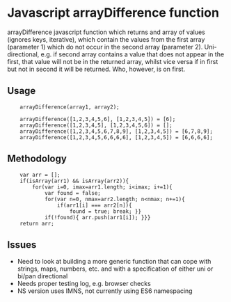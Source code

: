 # Javascript arrayDifference function
arrayDifference javascript function which returns and array of values (ignores keys, iterative), which contain the values from the first array (parameter 1) which do not occur in the second array (parameter 2). Uni-directional, e.g. if second array contains a value that does not appear in the first, that value will not be in the returned array, whilst vice versa if in first but not in second it will be returned. Who, however, is on first.
## Usage
```
    arrayDifference(array1, array2);

    arrayDifference([1,2,3,4,5,6], [1,2,3,4,5]) = [6];
    arrayDifference([1,2,3,4,5], [1,2,3,4,5,6]) = [];
    arrayDifference([1,2,3,4,5,6,7,8,9], [1,2,3,4,5]) = [6,7,8,9];
    arrayDifference([1,2,3,4,5,6,6,6,6], [1,2,3,4,5]) = [6,6,6,6];
```

## Methodology
```
    var arr = [];
    if(isArray(arr1) && isArray(arr2)){
        for(var i=0, imax=arr1.length; i<imax; i+=1){
            var found = false;
            for(var n=0, nmax=arr2.length; n<nmax; n+=1){
                if(arr1[i] === arr2[n]){
                    found = true; break; }}
            if(!found){ arr.push(arr1[i]); }}}
    return arr;
```

## Issues

* Need to look at building a more generic function that can cope with strings, maps, numbers, etc. and with a specification of either uni or bi/pan directional
* Needs proper testing log, e.g. browser checks
* NS version uses IMNS, not currently using ES6 namespacing
